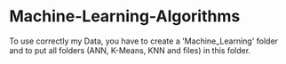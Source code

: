 # Machine-Learning-Algorithms

To use correctly my Data, you have to create a 'Machine_Learning' folder and to put all folders (ANN, K-Means, KNN and files) in this folder.  
